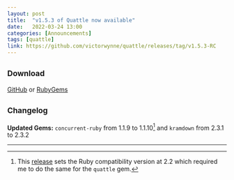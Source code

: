 ```yaml
---
layout: post
title:  "v1.5.3 of Quattle now available"
date:   2022-03-24 13:00
categories: [Announcements]
tags: [quattle]
link: https://github.com/victorwynne/quattle/releases/tag/v1.5.3-RC
---
```


## <small>Download</small>
[GitHub](https://github.com/victorwynne/quattle/releases) or [RubyGems](https://rubygems.org/gems/quattle)<br>

## <small>Changelog</small>

**Updated Gems:** `concurrent-ruby` from 1.1.9 to 1.1.10[^1] and `kramdown` from 2.3.1 to 2.3.2

---
[^1]: This [release](https://github.com/ruby-concurrency/concurrent-ruby/releases/tag/v1.1.10) sets the Ruby compatibility version at 2.2 which required me to do the same for the `quattle` gem.

